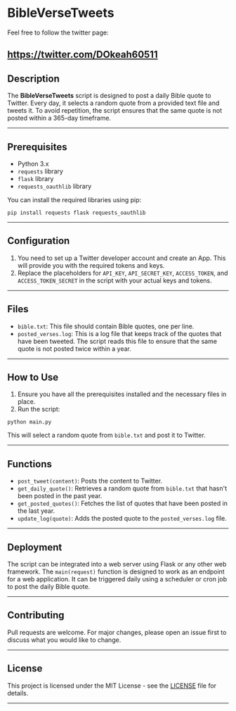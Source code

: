 # BibleVerseTweets
Feel free to follow the twitter page:


https://twitter.com/DOkeah60511
---

## Description

The **BibleVerseTweets** script is designed to post a daily Bible quote to Twitter. Every day, it selects a random quote from a provided text file and tweets it. To avoid repetition, the script ensures that the same quote is not posted within a 365-day timeframe.

---

## Prerequisites

- Python 3.x
- `requests` library
- `flask` library
- `requests_oauthlib` library

You can install the required libraries using pip:

```
pip install requests flask requests_oauthlib
```

---

## Configuration

1. You need to set up a Twitter developer account and create an App. This will provide you with the required tokens and keys.
2. Replace the placeholders for `API_KEY`, `API_SECRET_KEY`, `ACCESS_TOKEN`, and `ACCESS_TOKEN_SECRET` in the script with your actual keys and tokens.

---

## Files

- `bible.txt`: This file should contain Bible quotes, one per line.
- `posted_verses.log`: This is a log file that keeps track of the quotes that have been tweeted. The script reads this file to ensure that the same quote is not posted twice within a year.

---

## How to Use

1. Ensure you have all the prerequisites installed and the necessary files in place.
2. Run the script:

```
python main.py
```

This will select a random quote from `bible.txt` and post it to Twitter.

---

## Functions

- `post_tweet(content)`: Posts the content to Twitter.
- `get_daily_quote()`: Retrieves a random quote from `bible.txt` that hasn't been posted in the past year.
- `get_posted_quotes()`: Fetches the list of quotes that have been posted in the last year.
- `update_log(quote)`: Adds the posted quote to the `posted_verses.log` file.

---

## Deployment

The script can be integrated into a web server using Flask or any other web framework. The `main(request)` function is designed to work as an endpoint for a web application. It can be triggered daily using a scheduler or cron job to post the daily Bible quote.

---

## Contributing

Pull requests are welcome. For major changes, please open an issue first to discuss what you would like to change.

---

## License

This project is licensed under the MIT License - see the [LICENSE](LICENSE) file for details.

---
